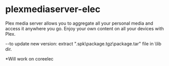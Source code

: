 # plexmediaserver-elec

Plex media server allows you to aggregate all your personal media and access it anywhere you go. Enjoy your own content on all your devices with Plex.

--to update new version: extract ".spk\package.tgz\package.tar\" file in \lib dir.

*Will work on coreelec
